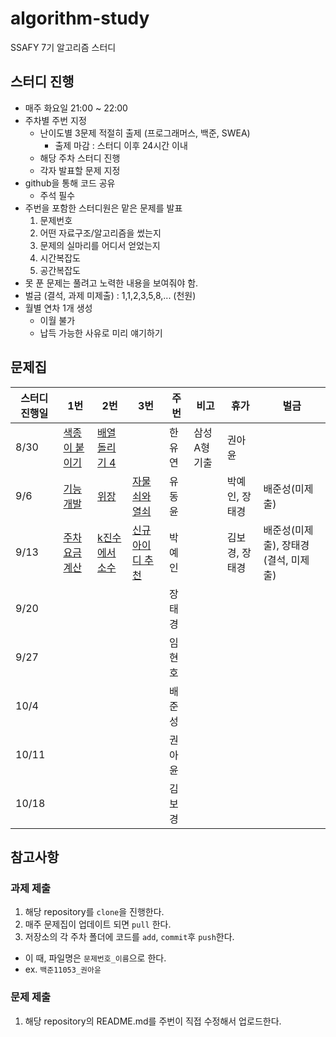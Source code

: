 # algorithm-study
SSAFY 7기 알고리즘 스터디


## 스터디 진행
- 매주 화요일 21:00 ~ 22:00
- 주차별 주번 지정
  - 난이도별 3문제 적절히 출제 (프로그래머스, 백준, SWEA)
    - 출제 마감 : 스터디 이후 24시간 이내
  - 해당 주차 스터디 진행
  - 각자 발표할 문제 지정
- github을 통해 코드 공유
  - 주석 필수
- 주번을 포함한 스터디원은 맡은 문제를 발표
  1. 문제번호
  2. 어떤 자료구조/알고리즘을 썼는지
  3. 문제의 실마리를 어디서 얻었는지
  4. 시간복잡도
  5. 공간복잡도
- 못 푼 문제는 풀려고 노력한 내용을 보여줘야 함.
- 벌금 (결석, 과제 미제출) : 1,1,2,3,5,8,... (천원)
- 월별 연차 1개 생성
  - 이월 불가
  - 납득 가능한 사유로 미리 얘기하기
  

## 문제집
| 스터디 진행일 | 1번 | 2번 | 3번 | 주번 | 비고 | 휴가 | 벌금 |
|---|---|---|---|---|---|---|---|
| 8/30 | [색종이 붙이기](https://www.acmicpc.net/problem/17136) | [배열 돌리기 4](https://www.acmicpc.net/problem/17406) |  | 한유연  | 삼성 A형 기출 | 권아윤 |  |
| 9/6 | [기능개발](https://school.programmers.co.kr/learn/courses/30/lessons/42586) | [위장](https://school.programmers.co.kr/learn/courses/30/lessons/42578) | [자물쇠와 열쇠](https://school.programmers.co.kr/learn/courses/30/lessons/60059) | 유동윤  |  | 박예인, 장태경  | 배준성(미제출) |
| 9/13 | [주차 요금 계산](https://school.programmers.co.kr/learn/courses/30/lessons/92341?language=java) | [k진수에서 소수](https://school.programmers.co.kr/learn/courses/30/lessons/92335) | [신규 아이디 추천](https://school.programmers.co.kr/learn/courses/30/lessons/72410) | 박예인  |  | 김보경, 장태경 | 배준성(미제출), 장태경 (결석, 미제출) |
| 9/20 |  |  |  | 장태경  |  |  |  |
| 9/27 |  |  |  | 임현호  |  |  |  |
| 10/4 |  |  |  | 배준성  |  |  |  |
| 10/11 |  |  |  | 권아윤  |  |  |  |
| 10/18 |  |  |  | 김보경  |  |  |  |

## 참고사항
### 과제 제출
1. 해당 repository를 `clone`을 진행한다.
2. 매주 문제집이 업데이트 되면 `pull` 한다.
3. 저장소의 각 주차 폴더에 코드를 `add`, `commit`후 `push`한다.
  - 이 때, 파일명은 `문제번호_이름`으로 한다.
  - ex. `백준11053_권아윤`

### 문제 제출
1. 해당 repository의 README.md를 주번이 직접 수정해서 업로드한다.
